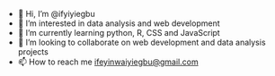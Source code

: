 - 👋 Hi, I’m @ifyiyiegbu
- 👀 I’m interested in data analysis and web development
- 🌱 I’m currently learning python, R, CSS and JavaScript
- 💞️ I’m looking to collaborate on web development and data analysis projects
- 📫 How to reach me ifeyinwaiyiegbu@gmail.com

<!---
ifyiyiegbu/ifyiyiegbu is a ✨ special ✨ repository because its `README.md` (this file) appears on your GitHub profile.
You can click the Preview link to take a look at your changes.
--->

